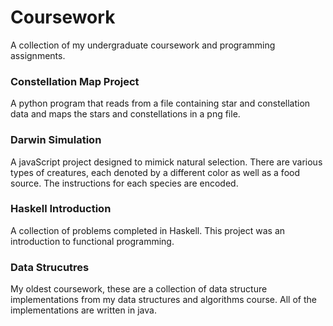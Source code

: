 # Coursework
A collection of my undergraduate coursework and programming assignments. 

### Constellation Map Project
A python program that reads from a file containing star and constellation data and maps the stars and constellations in a png file. 

### Darwin Simulation
A javaScript project designed to mimick natural selection. There are various types of creatures, each denoted by a different color as well as a food source. The instructions for each species are encoded. 

### Haskell Introduction 
A collection of problems completed in Haskell. This project was an introduction to functional programming.

### Data Strucutres
My oldest coursework, these are a collection of data structure implementations from my data structures and algorithms course. All of the implementations are written in java. 
